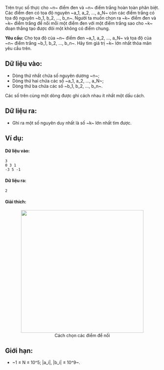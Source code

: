 Trên trục số thực cho ~n~ điểm đen và ~n~ điểm trắng hoàn toàn phân biệt. Các điểm đen có tọa độ nguyên ~a_1, a_2, …, a_N~ còn các điểm trắng có tọa độ nguyên ~b_1, b_2, …, b_n~. Người ta muốn chọn ra ~k~ điểm đen và ~k~ điểm trắng để nối mỗi một điểm đen với một điểm trắng sao cho ~k~ đoạn thẳng tạo được đôi một không có điểm chung.

**Yêu cầu:** Cho tọa độ của ~n~ điểm đen ~a_1, a_2, …, a_N~ và tọa độ của ~n~ điểm trắng ~b_1, b_2, …, b_n~. Hãy tìm giá trị ~k~ lớn nhất thỏa mãn yêu cầu trên.

## Dữ liệu vào:
- Dòng thứ nhất chứa số nguyên dương ~n~;
- Dòng thứ hai chứa các số ~a_1, a_2, …, a_N~;
- Dòng thứ ba chứa các số ~b_1, b_2, …, b_n~.

Các số trên cùng một dòng được ghi cách nhau ít nhất một dấu cách.

## Dữ liệu ra:
- Ghi ra một số nguyên duy nhất là số ~k~ lớn nhất tìm được.

## Ví dụ:
#### Dữ liệu vào:
```
3
0 3 1
-3 5 -1
```

#### Dữ liệu ra:
```
2
```

#### Giải thích:
<center><img src="/images/problems/446/DPPOINTS.png" width=400px></center>
<center>Cách chọn các điểm để nối</center>

## Giới hạn:
- ~1 ≤ N ≤ 10^5; |a_i|, |b_i| ≤ 10^9~.